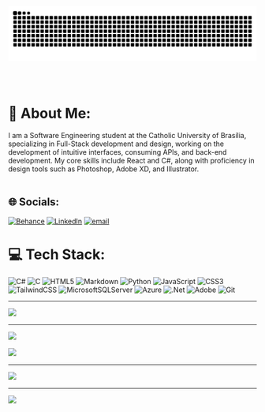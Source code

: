 ![snake gif](https://github.com/RaphaelLuizPH/RaphaelLuizPH/blob/output/github-contribution-grid-snake-dark.svg)










<br/><br/>

# 🧠 About Me:
I am a Software Engineering student at the Catholic University of Brasília, specializing in Full-Stack development and design, working on the development of intuitive interfaces, consuming APIs, and back-end development. My core skills include React and C#, along with proficiency in design tools such as Photoshop, Adobe XD, and Illustrator. <br><br>


## 🌐 Socials:
[![Behance](https://img.shields.io/badge/Behance-1769ff?logo=behance&logoColor=white)](https://behance.net/raphaelluizdesousa) [![LinkedIn](https://img.shields.io/badge/LinkedIn-%230077B5.svg?logo=linkedin&logoColor=white)](https://linkedin.com/in/raphaelluizss) [![email](https://img.shields.io/badge/Email-D14836?logo=gmail&logoColor=white)](mailto:raphael.luizss@outlook.com) 

# 💻 Tech Stack:
![C#](https://img.shields.io/badge/c%23-%23239120.svg?style=for-the-badge&logo=csharp&logoColor=white) ![C](https://img.shields.io/badge/c-%2300599C.svg?style=for-the-badge&logo=c&logoColor=white) ![HTML5](https://img.shields.io/badge/html5-%23E34F26.svg?style=for-the-badge&logo=html5&logoColor=white) ![Markdown](https://img.shields.io/badge/markdown-%23000000.svg?style=for-the-badge&logo=markdown&logoColor=white) ![Python](https://img.shields.io/badge/python-3670A0?style=for-the-badge&logo=python&logoColor=ffdd54) ![JavaScript](https://img.shields.io/badge/javascript-%23323330.svg?style=for-the-badge&logo=javascript&logoColor=%23F7DF1E) ![CSS3](https://img.shields.io/badge/css3-%231572B6.svg?style=for-the-badge&logo=css3&logoColor=white) ![TailwindCSS](https://img.shields.io/badge/tailwindcss-%2338B2AC.svg?style=for-the-badge&logo=tailwind-css&logoColor=white) ![MicrosoftSQLServer](https://img.shields.io/badge/Microsoft%20SQL%20Server-CC2927?style=for-the-badge&logo=microsoft%20sql%20server&logoColor=white) ![Azure](https://img.shields.io/badge/azure-%230072C6.svg?style=for-the-badge&logo=microsoftazure&logoColor=white) ![.Net](https://img.shields.io/badge/.NET-5C2D91?style=for-the-badge&logo=.net&logoColor=white) ![Adobe](https://img.shields.io/badge/adobe-%23FF0000.svg?style=for-the-badge&logo=adobe&logoColor=white) ![Git](https://img.shields.io/badge/git-%23F05033.svg?style=for-the-badge&logo=git&logoColor=white)



---

![](https://github-contributor-stats.vercel.app/api?username=RaphaelLuizPH&limit=5&theme=onedark&combine_all_yearly_contributions=true)

---
[![](https://visitcount.itsvg.in/api?id=RaphaelLuizPH&icon=8&color=3)](https://visitcount.itsvg.in)

<p align="center">

![](https://github-readme-stats.vercel.app/api?username=RaphaelLuizPH&theme=monokai&hide_border=false&include_all_commits=true&count_private=true)

---

![](https://nirzak-streak-stats.vercel.app/?user=RaphaelLuizPH&theme=monokai&hide_border=false)


---

![](https://github-readme-stats.vercel.app/api/top-langs/?username=RaphaelLuizPH&theme=monokai&hide_border=false&include_all_commits=true&count_private=true&layout=compact)

  
</p>




